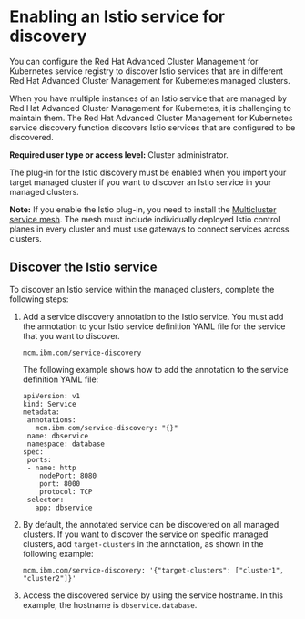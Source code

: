 # Enabling an Istio service for discovery

You can configure the Red Hat Advanced Cluster Management for Kubernetes service registry to discover Istio services that are in different Red Hat Advanced Cluster Management for Kubernetes managed clusters.	

When you have multiple instances of an Istio service that are managed by Red Hat Advanced Cluster Management for Kubernetes, it is challenging to maintain them. The Red Hat Advanced Cluster Management for Kubernetes service discovery function discovers Istio services that are configured to be discovered.	

**Required user type or access level:** Cluster administrator.

The plug-in for the Istio discovery must be enabled when you import your target managed cluster if you want to discover an Istio service in your managed clusters.

**Note:** If you enable the Istio plug-in, you need to install the [Multicluster service mesh](https://istio.io/docs/concepts/multicluster-deployments/#multicluster-service-mesh). The mesh must include individually deployed Istio control planes in every cluster and must use gateways to connect services across clusters.

## Discover the Istio service

To discover an Istio service within the managed clusters, complete the following steps:

1. Add a service discovery annotation to the Istio service. You must add the annotation to your Istio service definition YAML file for the service that you want to discover.

   ```
   mcm.ibm.com/service-discovery	
   ```

   The following example shows how to add the annotation to the service definition YAML file:	

   ```	
   apiVersion: v1	
   kind: Service	
   metadata:	
    annotations:	
      mcm.ibm.com/service-discovery: "{}"	
    name: dbservice	
    namespace: database	
   spec:	
    ports:	
    - name: http	
       nodePort: 8080	
       port: 8000	
       protocol: TCP	
    selector:	
      app: dbservice	
   ```

2. By default, the annotated service can be discovered on all managed clusters. If you want to discover the service on specific managed clusters, add `target-clusters` in the annotation, as shown in the following example:

   ```
   mcm.ibm.com/service-discovery: '{"target-clusters": ["cluster1", "cluster2"]}'
   ```

3. Access the discovered service by using the service hostname. In this example, the hostname is `dbservice.database`.
